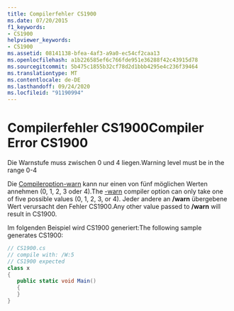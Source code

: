 ```yaml
---
title: Compilerfehler CS1900
ms.date: 07/20/2015
f1_keywords:
- CS1900
helpviewer_keywords:
- CS1900
ms.assetid: 08141138-bfea-4af3-a9a0-ec54cf2caa13
ms.openlocfilehash: a1b226585ef6c766fde951e36288f42c43915d78
ms.sourcegitcommit: 5b475c1855b32cf78d2d1bbb4295e4c236f39464
ms.translationtype: MT
ms.contentlocale: de-DE
ms.lasthandoff: 09/24/2020
ms.locfileid: "91190994"
---
```

# <a name="compiler-error-cs1900"></a><span data-ttu-id="701f1-102">Compilerfehler CS1900</span><span class="sxs-lookup"><span data-stu-id="701f1-102">Compiler Error CS1900</span></span>

<span data-ttu-id="701f1-103">Die Warnstufe muss zwischen 0 und 4 liegen.</span><span class="sxs-lookup"><span data-stu-id="701f1-103">Warning level must be in the range 0-4</span></span>  
  
 <span data-ttu-id="701f1-104">Die [Compileroption-warn](../language-reference/compiler-options/warn-compiler-option.md) kann nur einen von fünf möglichen Werten annehmen (0, 1, 2, 3 oder 4).</span><span class="sxs-lookup"><span data-stu-id="701f1-104">The [-warn](../language-reference/compiler-options/warn-compiler-option.md) compiler option can only take one of five possible values (0, 1, 2, 3, or 4).</span></span> <span data-ttu-id="701f1-105">Jeder andere an **/warn** übergebene Wert verursacht den Fehler CS1900.</span><span class="sxs-lookup"><span data-stu-id="701f1-105">Any other value passed to **/warn** will result in CS1900.</span></span>  
  
 <span data-ttu-id="701f1-106">Im folgenden Beispiel wird CS1900 generiert:</span><span class="sxs-lookup"><span data-stu-id="701f1-106">The following sample generates CS1900:</span></span>  
  
```csharp  
// CS1900.cs  
// compile with: /W:5  
// CS1900 expected  
class x  
{  
   public static void Main()  
   {  
   }  
}  
```
